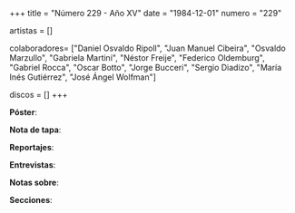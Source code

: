 +++
title = "Número 229 - Año XV"
date = "1984-12-01"
numero = "229"

artistas = []

colaboradores= ["Daniel Osvaldo Ripoll", "Juan Manuel Cibeira", "Osvaldo Marzullo", "Gabriela Martini", "Néstor Freije", "Federico Oldemburg", "Gabriel Rocca", "Oscar Botto", "Jorge Bucceri", "Sergio Diadizo", "María Inés Gutiérrez", "José Ángel Wolfman"]

discos = []
+++

**Póster**: 

**Nota de tapa**: 

**Reportajes**: 

**Entrevistas**: 

**Notas sobre**:

**Secciones**:
